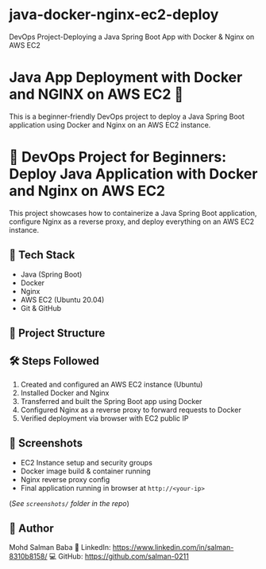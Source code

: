 # java-docker-nginx-ec2-deploy
DevOps Project-Deploying a Java Spring Boot App with Docker &amp; Nginx on AWS EC2
# Java App Deployment with Docker and NGINX on AWS EC2 🚀

This is a beginner-friendly DevOps project to deploy a Java Spring Boot application using Docker and Nginx on an AWS EC2 instance.
# 🚀 DevOps Project for Beginners: Deploy Java Application with Docker and Nginx on AWS EC2

This project showcases how to containerize a Java Spring Boot application, configure Nginx as a reverse proxy, and deploy everything on an AWS EC2 instance.

## 🧰 Tech Stack
- Java (Spring Boot)
- Docker
- Nginx
- AWS EC2 (Ubuntu 20.04)
- Git & GitHub

## 📁 Project Structure


## 🛠️ Steps Followed

1. Created and configured an AWS EC2 instance (Ubuntu)
2. Installed Docker and Nginx
3. Transferred and built the Spring Boot app using Docker
4. Configured Nginx as a reverse proxy to forward requests to Docker
5. Verified deployment via browser with EC2 public IP

## 📸 Screenshots

- EC2 Instance setup and security groups  
- Docker image build & container running  
- Nginx reverse proxy config  
- Final application running in browser at `http://<your-ip>`  

(*See `screenshots/` folder in the repo*)



## 👤 Author

Mohd Salman Baba 
🔗 LinkedIn: https://www.linkedin.com/in/salman-8310b8158/ 
💻 GitHub: https://github.com/salman-0211 
